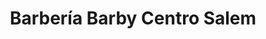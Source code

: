 ---
title: "Barbería Barby Centro Salem"
url: /villa-canales/barberia-barby-centro-salem/
shop: peluquería
---
